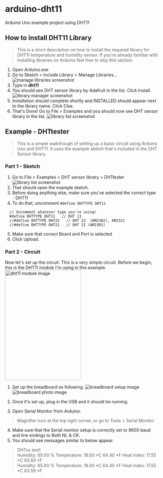 # arduino-dht11
Arduino Uno example project using DHT11


## How to install DHT11 Library

> This is a short description on how to install the required library for DHT11 temperature and humidity sensor. 
> If you're already familiar with installing libraries on Arduino feel free to skip this section.

1. Open Arduino.exe
2. Go to Sketch > Include Library > Manage Libraries...
  ![manage libraries screenshot](docs/manage_libraries.png)  
3. Type in **dht11**
4. You should see DHT sensor library by Adafruit in the list. Click Install.
  ![library manager screenshot](docs/dht_sensor_library.png)  
5. Installation should complete shortly and INSTALLED should appear next to the library name. Click Clse.
6. That's Done! Go to File > Examples and you should now see DHT sensor library in the list.
  ![library list screenshot](docs/dht_tester_example.png)



## Example - DHTtester

> This is a simple walkthough of setting up a basic circuit using Arduino Uno and DHT11.
> It uses the example sketch that's included in the DHT Sensor library.

### Part 1 - Sketch
1. Go to File > Examples > DHT sensor library > DHTtester
  ![library list screenshot](docs/dht_tester_example.png)
2. That should open the example sketch.
3. Before doing anything else, make sure you've selected the correct type - DHT11
4. To do that, uncomment `#define DHTTYPE DHT11`  

  ```  
	// Uncomment whatever type you're using!
	#define DHTTYPE DHT11   // DHT 11
	//#define DHTTYPE DHT22   // DHT 22  (AM2302), AM2321
	//#define DHTTYPE DHT21   // DHT 21 (AM2301)
  ```

5. Make sure that correct Board and Port is selected 
6. Click Upload.

### Part 2 - Circuit
Now let's set up the circuit. This is a very simple circuit.
Before we begin, this is the DHT11 module I'm using in this example.  
<img src="docs/dht11.jpg" width="250" height="360" alt="dht11 module image" />


1. Set up the breadboard as following.
  ![breadboard setup image](simple_circuit/dht11_simple_bb_label.png)
  ![breadboard photo image](simple_circuit/dht11_simple_circuit_setup.JPG)

2. Once it's set up, plug in the USB and it should be running.
3. Open Serial Monitor from Arduino. 
  > Magnifier icon at the top right corner, or go to Tools > Serial Monitor
4. Make sure that the Serial monitor setup is correctly set to 9600 baud and line endings to Both NL & CR.
5. You should see messages similar to below appear.  

 >  DHTxx test!  
 >  Humidity: 65.00 %	Temperature: 18.00 *C 64.40 *F	Heat index: 17.55 *C 63.59 *F  
 >  Humidity: 65.00 %	Temperature: 18.00 *C 64.40 *F	Heat index: 17.55 *C 63.59 *F  

